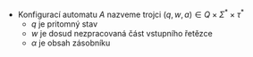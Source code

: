 - Konfigurací automatu $A$ nazveme trojci $(q,w,a) \in Q \times \Sigma^{*} \times \tau^{*}$
	- $q$ je pritomný stav
	- $w$ je dosud nezpracovaná část vstupního řetězce
	- $\alpha$ je obsah zásobníku